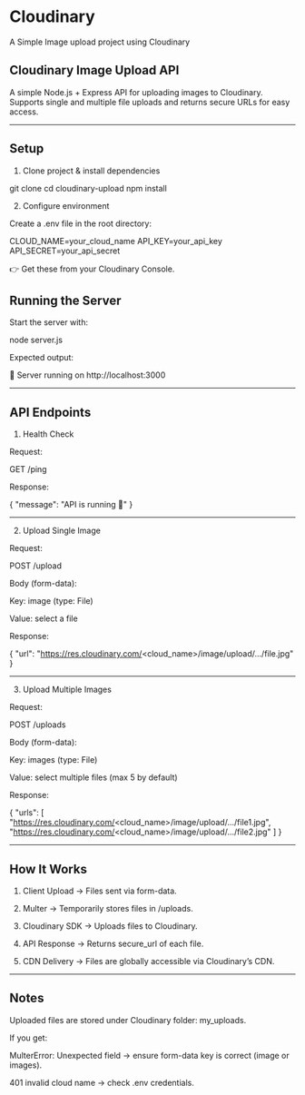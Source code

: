 # Cloudinary
A Simple Image upload project using Cloudinary 

## Cloudinary Image Upload API

A simple Node.js + Express API for uploading images to Cloudinary.
Supports single and multiple file uploads and returns secure URLs for easy access.


---

## Setup

1. Clone project & install dependencies

git clone <your-repo-url>
cd cloudinary-upload
npm install

2. Configure environment

Create a .env file in the root directory:

CLOUD_NAME=your_cloud_name
API_KEY=your_api_key
API_SECRET=your_api_secret

👉 Get these from your Cloudinary Console.


## Running the Server

Start the server with:

node server.js

Expected output:

🚀 Server running on http://localhost:3000


---

## API Endpoints

1. Health Check

Request:

GET /ping

Response:

{ "message": "API is running 🚀" }


---

2. Upload Single Image

Request:

POST /upload

Body (form-data):

Key: image (type: File)

Value: select a file


Response:

{
  "url": "https://res.cloudinary.com/<cloud_name>/image/upload/.../file.jpg"
}


---

3. Upload Multiple Images

Request:

POST /uploads

Body (form-data):

Key: images (type: File)

Value: select multiple files (max 5 by default)


Response:

{
  "urls": [
    "https://res.cloudinary.com/<cloud_name>/image/upload/.../file1.jpg",
    "https://res.cloudinary.com/<cloud_name>/image/upload/.../file2.jpg"
  ]
}


---

## How It Works

1. Client Upload → Files sent via form-data.


2. Multer → Temporarily stores files in /uploads.


3. Cloudinary SDK → Uploads files to Cloudinary.


4. API Response → Returns secure_url of each file.


5. CDN Delivery → Files are globally accessible via Cloudinary’s CDN.


---

## Notes

Uploaded files are stored under Cloudinary folder: my_uploads.

If you get:

MulterError: Unexpected field → ensure form-data key is correct (image or images).

401 invalid cloud name → check .env credentials.
